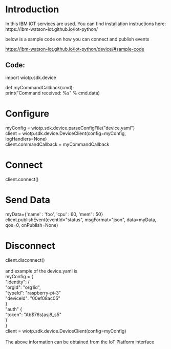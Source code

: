 <h1>Introduction</h1>
In this IBM IOT services are used.
You can find installation instructions here: https://ibm-watson-iot.github.io/iot-python/

below is a sample code on how you can connect and publish events

https://ibm-watson-iot.github.io/iot-python/device/#sample-code
<h2>Code:</h2>
import wiotp.sdk.device

def myCommandCallback(cmd):<br>
    print("Command received: %s" % cmd.data)<br>

# Configure
myConfig = wiotp.sdk.device.parseConfigFile("device.yaml")<br>
client = wiotp.sdk.device.DeviceClient(config=myConfig, logHandlers=None)<br>
client.commandCallback = myCommandCallback<br>

# Connect
client.connect()<br>

# Send Data
myData={'name' : 'foo', 'cpu' : 60, 'mem' : 50}<br>
client.publishEvent(eventId="status", msgFormat="json", data=myData, qos=0, onPublish=None)<br>

# Disconnect
client.disconnect()<br>
<br />
and example of the device.yaml is<br/>
myConfig = { <br>
    "identity": {<br>
        "orgId": "org1id",<br>
        "typeId": "raspberry-pi-3"<br>
        "deviceId": "00ef08ac05"<br>
    }.<br>
    "auth" {<br>
        "token": "Ab$76s)asj8_s5"<br>
    }<br>
}<br>
client = wiotp.sdk.device.DeviceClient(config=myConfig)<br>
<br/>
The above information can be obtained from the IoT Platform interface
